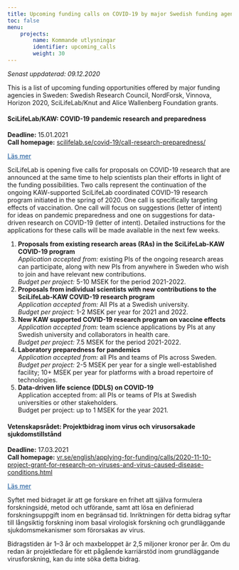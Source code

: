 ```yaml
---
title: Upcoming funding calls on COVID-19 by major Swedish funding agencies
toc: false
menu:
    projects:
        name: Kommande utlysningar
        identifier: upcoming_calls
        weight: 30
---
```

<i>Senast uppdaterad: 09.12.2020</i>

This is a list of upcoming funding opportunities offered by major funding agencies in Sweden: Swedish Research Council, NordForsk, Vinnova, Horizon 2020, SciLifeLab/Knut and Alice Wallenberg Foundation grants.

#### SciLifeLab/KAW: COVID-19 pandemic research and preparedness
**Deadline:** 15.01.2021  
**Call homepage:** [scilifelab.se/covid-19/call-research-preparedness/](https://www.scilifelab.se/covid-19/call-research-preparedness/)

  <a class="btn " data-toggle="collapse" href="#sllkawdetails" role="button" aria-expanded="false" aria-controls="sllkawdetails" style="color: rgba(46, 104, 165, 1); font-weight: 500">
    Läs mer <i class="fas fa-caret-down"></i></a>
  <div class="collapse" id="sllkawdetails">
    <div class="card card-body">

SciLifeLab is opening five calls for proposals on COVID-19 research that are announced at the same time to help scientists plan their efforts in light of the funding possibilities. Two calls represent the continuation of the ongoing KAW-supported SciLifeLab coordinated COVID-19 research program initiated in the spring of 2020. One call is specifically targeting effects of vaccination. One call will focus on suggestions (letter of intent) for ideas on pandemic preparedness and one on suggestions for data-driven research on COVID-19 (letter of intent). Detailed instructions for the applications for these calls will be made available in the next few weeks.

1. **Proposals from existing research areas (RAs) in the SciLifeLab-KAW COVID-19 program**  
*Application accepted from:* existing PIs of the ongoing research areas can participate, along with new PIs from anywhere in Sweden who wish to join and have relevant new contributions.  
*Budget per project:* 5-10 MSEK for the period 2021-2022.
2. **Proposals from individual scientists with new contributions to the SciLifeLab-KAW COVID-19 research program**  
*Application accepted from:* All PIs at a Swedish university.  
*Budget per project:* 1-2 MSEK per year for 2021 and 2022.
3. **New KAW supported COVID-19 research program on vaccine effects**  
*Application accepted from:* team science applications by PIs at any Swedish university and collaborators in health care.  
*Budget per project:* 7.5 MSEK for the period 2021-2022.
4. **Laboratory preparedness for pandemics**  
*Application accepted from:* all PIs and teams of PIs across Sweden.  
*Budget per project:* 2-5 MSEK per year for a single well-established facility; 10+ MSEK per year for platforms with a broad repertoire of technologies.
5. **Data-driven life science (DDLS) on COVID-19**  
Application accepted from: all PIs or teams of PIs at Swedish universities or other stakeholders.  
Budget per project: up to 1 MSEK for the year 2021.

</div>
</div>

#### Vetenskapsrådet: Projektbidrag inom virus och virusorsakade sjukdomstillstånd
**Deadline:** 17.03.2021  
**Call homepage:** [vr.se/english/applying-for-funding/calls/2020-11-10-project-grant-for-research-on-viruses-and-virus-caused-disease-conditions.html](https://www.vr.se/english/applying-for-funding/calls/2020-11-10-project-grant-for-research-on-viruses-and-virus-caused-disease-conditions.html)

<a class="btn" data-toggle="collapse" href="#vrdetails" role="button" aria-expanded="false" aria-controls="vrdetails" style="color: rgba(46, 104, 165, 1); font-weight: 500">
  Läs mer <i class="fas fa-caret-down"></i></a>
<div class="collapse" id="vrdetails">
  <div class="card card-body">

Syftet med bidraget är att ge forskare en frihet att själva formulera forskningsidé, metod och utförande, samt att lösa en definierad forskningsuppgift inom en begränsad tid. Inriktningen för detta bidrag syftar till långsiktig forskning inom basal virologisk forskning och grundläggande sjukdomsmekanismer som förorsakas av virus.

Bidragstiden är 1–3 år och maxbeloppet är 2,5 miljoner kronor per år. Om du redan är projektledare för ett pågående karriärstöd inom grundläggande virusforskning, kan du inte söka detta bidrag.

</div>
</div>
